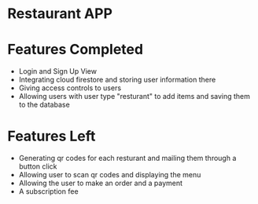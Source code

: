 # Restaurant APP


# Features Completed
- Login and Sign Up View
- Integrating cloud firestore and storing user information there
- Giving access controls to users
- Allowing users with user type "resturant" to add items and saving them to the database


# Features Left
- Generating qr codes for each resturant and mailing them through a button click
- Allowing user to scan qr codes and displaying the menu
- Allowing the user to make an order and a payment
- A subscription fee
